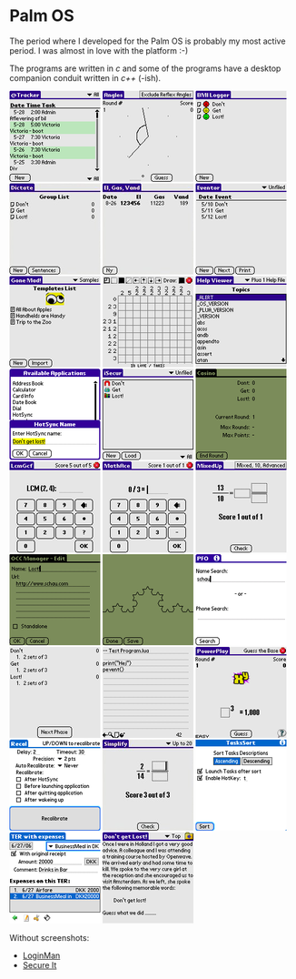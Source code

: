 # Palm OS

The period where I developed for the Palm OS is probably my most active period. I was almost in love with the platform :-)

The programs are written in _c_ and some of the programs have a desktop companion conduit written in _c++_ (-ish).

[![@Tracker](img/p-attracker.png)](attracker/)
[![Angles](img/p-angles.png)](angles/)
[![BMILog](img/p-bmilog.png)](bmilog/)
[![Dictate](img/p-dictate.png)](dictate/)
[![El, gas og vand](img/p-elgasvand.png)](elgasvand/)
[![Eventor](img/p-eventor.png)](eventor/)
[![Gone Mad!](img/p-gonemad.png)](gonemad/)
[![Griddler](img/p-griddler.png)](griddler/)
[![Help Viewer](img/p-helpviewer.png)](helpviewer/)
[![HSN Switch](img/p-hsnswitch.png)](hsnswitch/)
[![iSecur](img/p-isecur.png)](isecur/)
[![Kasino](img/p-kasino.png)](kasino/)
[![LCM GCF](img/p-lcmgcf.png)](lcmgcf/)
[![MathAce](img/p-mathace.png)](mathace/)
[![Mixed Up](img/p-mixedup.png)](mixedup/)
[![One Click Clippings](img/p-occ.png)](occ/)
[![Palm 0L Systems](img/p-p0ls.png)](p0ls/)
[![PeopleFinder Offline for Palm OS](img/p-pfo.png)](PeopleFinderOfflineforPalmOS/)
[![Phase 10 Score Card](img/p-pxsc.png)](pxsc/)
[![Plua Ed](img/p-pluaed.png)](pluaed/)
[![Power Play](img/p-powerplay.png)](powerplay/)
[![Recal](img/p-recal.png)](recal/)
[![Simplify](img/p-simplify.png)](simplify/)
[![Tasks Sort](img/p-taskssort.png)](taskssort/)
[![Trams for Palm OS](img/p-tramsforpalmos.png)](tramsforpalmos/)
[![Yet Another Document Reader](img/p-yadr.png)](yadr/)

Without screenshots:

* [LoginMan](loginman/)
* [Secure It](secureit/)
